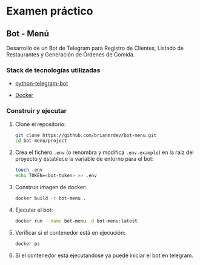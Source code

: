 # Examen práctico
## Bot - Menú

Desarrollo de un Bot de Telegram para Registro de Clientes, Listado de Restaurantes y Generación de Órdenes de Comida.

### Stack de tecnologías utilizadas

- [python-telegram-bot](https://python-telegram-bot.org/)

- [Docker](https://www.docker.com/)

### Construir y ejecutar
1.  Clone el repositorio:
    ```bash
    git clone https://github.com/brianmrdev/bot-menu.git
    cd bot-menu/project
    ```
2.  Crea el fichero `.env` (o renombra y modifica `.env.example`) en la raíz del proyecto y establece la variable de entorno para el bot:
    ```bash
    touch .env
    echo TOKEN=<bot-token> >> .env
    ```
3.  Construir imagen de docker:
    ```bash
    docker build -t bot-menu .
    ```
4.  Ejecutar el bot:
    ```bash
    docker run --name bot-menu -d bot-menu:latest
    ```
5.  Verificar si el contenedor está en ejecución:
    ```bash
    docker ps
    ```
6. Si el contenedor está ejecutandose ya puede iniciar el bot en telegram.
